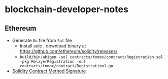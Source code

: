 # blockchain-developer-notes

## Ethereum
- Generate `Go` file from `Sol` file
  - Install solc , download binary at https://github.com/ethereum/solidity/releases/
  - `build/bin/abigen -sol contracts/tomox/contract/Registration.sol -pkg RelayerRegistration -out contracts/tomox/contract/Registration1.go`
- [Solidity Contract Method Signature](https://medium.com/@piyopiyo/how-to-get-ethereum-encoded-function-signatures-1449e171c840)

